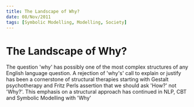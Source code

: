 ```yaml
--- 
title: The Landscape of Why?
date: 08/Nov/2011
tags: [Symbolic Modelling, Modelling, Society]
---
```


The Landscape of Why?
=====================

The question 'why' has possibly one of the most complex structures of any English language question.  A rejection of 'why\'s' call to explain or justify has been a cornerstone of structural therapies starting with Gestalt psychotherapy and Fritz Perls assertion that we should ask 'How?' not 'Why?'.  This emphasis on a structural approach has continued in NLP, CBT and Symbolic Modelling with 'Why' 


